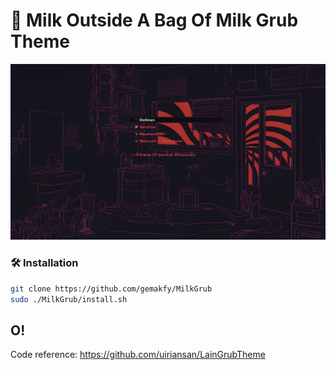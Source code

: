 # 🥛 Milk Outside A Bag Of Milk Grub Theme

![Showcase](./preview.png)

### 🛠️ Installation

```bash
git clone https://github.com/gemakfy/MilkGrub
sudo ./MilkGrub/install.sh
```

## O!
Code reference: https://github.com/uiriansan/LainGrubTheme
